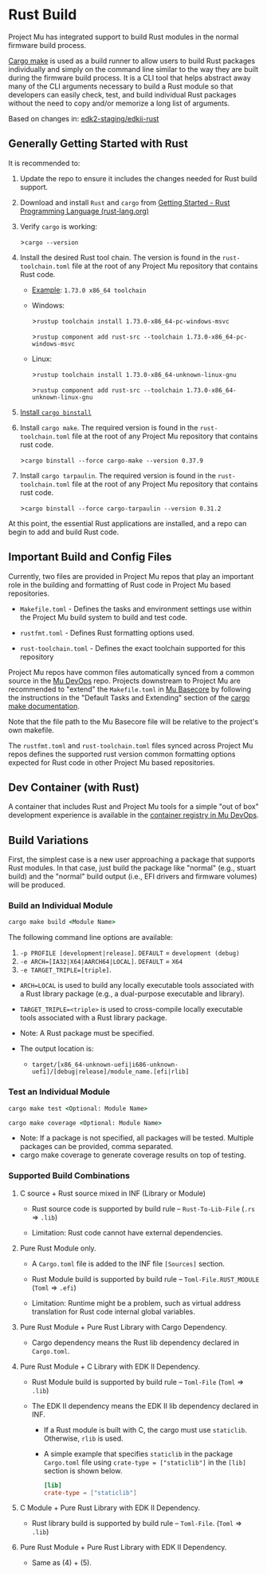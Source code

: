 # Rust Build

Project Mu has integrated support to build Rust modules in the normal firmware build process.

[Cargo make](https://crates.io/crates/cargo-make/) is used as a build runner to allow users to build Rust packages
individually and simply on the command line similar to the way they are built during the firmware build process. It
is a CLI tool that helps abstract away many of the CLI arguments necessary to build a Rust module so that developers
can easily check, test, and build individual Rust packages without the need to copy and/or memorize a long list of
arguments.

Based on changes in: [edk2-staging/edkii-rust](https://github.com/tianocore/edk2-staging/tree/edkii-rust)

## Generally Getting Started with Rust

It is recommended to:

1. Update the repo to ensure it includes the changes needed for Rust build support.

2. Download and install `Rust` and `cargo` from [Getting Started - Rust Programming Language (rust-lang.org)](https://www.rust-lang.org/learn/get-started)

3. Verify `cargo` is working:

   \>`cargo --version`

4. Install the desired Rust tool chain. The version is found in the `rust-toolchain.toml` file at the root of any
   Project Mu repository that contains Rust code.

   - [Example](https://github.com/microsoft/mu_tiano_platforms/blob/main/rust-toolchain.toml): `1.73.0 x86_64 toolchain`

   - Windows:

      \>`rustup toolchain install 1.73.0-x86_64-pc-windows-msvc`

      \>`rustup component add rust-src --toolchain 1.73.0-x86_64-pc-windows-msvc`

   - Linux:

      \>`rustup toolchain install 1.73.0-x86_64-unknown-linux-gnu`

      \>`rustup component add rust-src --toolchain 1.73.0-x86_64-unknown-linux-gnu`

5. [Install `cargo binstall`](https://github.com/cargo-bins/cargo-binstall?tab=readme-ov-file#installation)

6. Install `cargo make`. The required version is found in the `rust-toolchain.toml` file at the root of any Project
   Mu repository that contains rust code.

   \>`cargo binstall --force cargo-make --version 0.37.9`

7. Install `cargo tarpaulin`. The required version is found in the `rust-toolchain.toml` file at the root of any Project
   Mu repository that contains rust code.

   \>`cargo binstall --force cargo-tarpaulin --version 0.31.2`

At this point, the essential Rust applications are installed, and a repo can begin to add and build Rust code.

## Important Build and Config Files

Currently, two files are provided in Project Mu repos that play an important role in the building and formatting of
Rust code in Project Mu based repositories.

- `Makefile.toml` - Defines the tasks and environment settings use within the Project Mu build system to build and
  test code.

- `rustfmt.toml` - Defines Rust formatting options used.

- `rust-toolchain.toml` - Defines the exact toolchain supported for this repository

Project Mu repos have common files automatically synced from a common source in the [Mu DevOps](https://github.com/microsoft/mu_devops)
repo. Projects downstream to Project Mu are recommended to "extend" the `Makefile.toml` in [Mu Basecore](https://github.com/microsoft/mu_basecore)
by following the instructions in the "Default Tasks and Extending" section of the
[cargo make documentation](https://sagiegurari.github.io/cargo-make/).

Note that the file path to the Mu Basecore file will be relative to the project's own makefile.

The `rustfmt.toml` and `rust-toolchain.toml` files synced across Project Mu repos defines the supported rust version
common formatting options expected for Rust code in other Project Mu based repositories.

## Dev Container (with Rust)

A container that includes Rust and Project Mu tools for a simple "out of box" development experience is available
in the [container registry in Mu DevOps](https://github.com/microsoft/mu_devops/pkgs/container/mu_devops%2Fubuntu-22-dev).

## Build Variations

First, the simplest case is a new user approaching a package that supports Rust modules. In that case, just build the
package like "normal" (e.g., stuart build) and the "normal" build output (i.e., EFI drivers and firmware volumes) will
be produced.

### Build an Individual Module

  ```cmd
  cargo make build <Module Name>
  ```

The following command line options are available:

1. `-p PROFILE [development|release]`. `DEFAULT` = `development (debug)`
2. `-e ARCH=[IA32|X64|AARCH64|LOCAL]`. `DEFAULT` = `X64`
3. `-e TARGET_TRIPLE=[triple]`.

- `ARCH=LOCAL` is used to build any locally executable tools associated with a Rust library package (e.g., a
  dual-purpose executable and library).

- `TARGET_TRIPLE=<triple>` is used to cross-compile locally executable tools associated with a Rust library package.

- Note: A Rust package must be specified.
- The output location is:
  - `target/[x86_64-unknown-uefi|i686-unknown-uefi]/[debug|release]/module_name.[efi|rlib]`

### Test an Individual Module

```cmd
cargo make test <Optional: Module Name>
```

```cmd
cargo make coverage <Optional: Module Name>
```

- Note: If a package is not specified, all packages will be tested. Multiple packages can be provided, comma separated.
- cargo make coverage to generate coverage results on top of testing.

### Supported Build Combinations

1. C source + Rust source mixed in INF (Library or Module)
   - Rust source code is supported by build rule – `Rust-To-Lib-File` (`.rs` => `.lib`)

   - Limitation: Rust code cannot have external dependencies.

2. Pure Rust Module only.

   - A `Cargo.toml` file is added to the INF file `[Sources]` section.

   - Rust Module build is supported by build rule – `Toml-File.RUST_MODULE` (`Toml` => `.efi`)

   - Limitation: Runtime might be a problem, such as virtual address translation for Rust code internal global
     variables.

3. Pure Rust Module + Pure Rust Library with Cargo Dependency.

   - Cargo dependency means the Rust lib dependency declared in `Cargo.toml`.

4. Pure Rust Module + C Library with EDK II Dependency.

   - Rust Module build is supported by build rule – `Toml-File` (`Toml` => `.lib`)

   - The EDK II dependency means the EDK II lib dependency declared in INF.

     - If a Rust module is built with C, the cargo must use `staticlib`. Otherwise, `rlib` is used.
     - A simple example that specifies `staticlib` in the package `Cargo.toml` file using `crate-type = ["staticlib"]`
       in the `[lib]` section is shown below.

       ```toml
       [lib]
       crate-type = ["staticlib"]
       ```

5. C Module + Pure Rust Library with EDK II Dependency.

   - Rust library build is supported by build rule – `Toml-File`. (`Toml` => `.lib`)

6. Pure Rust Module + Pure Rust Library with EDK II Dependency.
   - Same as (4) + (5).
